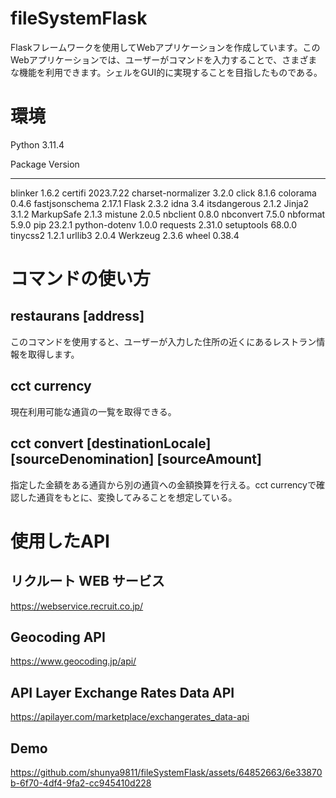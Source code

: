# fileSystemFlask

Flaskフレームワークを使用してWebアプリケーションを作成しています。このWebアプリケーションでは、ユーザーがコマンドを入力することで、さまざまな機能を利用できます。シェルをGUI的に実現することを目指したものである。

# 環境

Python 3.11.4

Package            Version
------------------ ---------
blinker            1.6.2
certifi            2023.7.22
charset-normalizer 3.2.0
click              8.1.6
colorama           0.4.6
fastjsonschema     2.17.1
Flask              2.3.2
idna               3.4
itsdangerous       2.1.2
Jinja2             3.1.2
MarkupSafe         2.1.3
mistune            2.0.5
nbclient           0.8.0
nbconvert          7.5.0
nbformat           5.9.0
pip                23.2.1
python-dotenv      1.0.0
requests           2.31.0
setuptools         68.0.0
tinycss2           1.2.1
urllib3            2.0.4
Werkzeug           2.3.6
wheel              0.38.4

# コマンドの使い方

## restaurans [address]

このコマンドを使用すると、ユーザーが入力した住所の近くにあるレストラン情報を取得します。

## cct currency

現在利用可能な通貨の一覧を取得できる。

## cct convert [destinationLocale] [sourceDenomination] [sourceAmount]

指定した金額をある通貨から別の通貨への金額換算を行える。cct currencyで確認した通貨をもとに、変換してみることを想定している。

# 使用したAPI

## リクルート WEB サービス

https://webservice.recruit.co.jp/

## Geocoding API 

https://www.geocoding.jp/api/

## API Layer Exchange Rates Data API

https://apilayer.com/marketplace/exchangerates_data-api

## Demo

https://github.com/shunya9811/fileSystemFlask/assets/64852663/6e33870b-6f70-4df4-9fa2-cc945410d228

